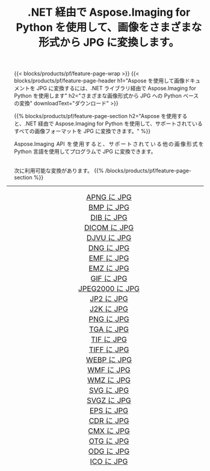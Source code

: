 ﻿---
title: .NET 経由で Aspose.Imaging for Python を使用して、画像をさまざまな形式から JPG に変換します。 
weight: 3920
url: /ja/python-net/conversion/to/jpg/ 
lang: ja
langdirlevel: 2
locales: zh-hans,ja,it,ru,de,es,fr,nl,id,lt,pl,pt,vi,tr,ko,zh-hant,ar,hi,th,sv,cs,uk,he
description: .NET ライブラリ経由で Aspose.Imaging for Python を使用して、さまざまな形式から JPG に変換できます。
---

{{< blocks/products/pf/feature-page-wrap >}}
{{< blocks/products/pf/feature-page-header h1="Aspose を使用して画像ドキュメントを JPG に変換するには、.NET ライブラリ経由で Aspose.Imaging for Python を使用します" h2="さまざまな画像形式から JPG への Python ベースの変換" downloadText="ダウンロード" >}}


{{% blocks/products/pf/feature-page-section  h2="Aspose を使用すると、.NET 経由で Aspose.Imaging for Python を使用して、サポートされているすべての画像フォーマットを JPG に変換できます。" %}}
<p align=justify>Aspose.Imaging API を使用すると、サポートされている他の画像形式を Python 言語を使用してプログラムで JPG に変換できます。</p>
<br/>
次に利用可能な変換があります。
{{% /blocks/products/pf/feature-page-section %}}
<div class="container-fluid productfamilypage bg-gray">
    <div class="convertypes bg-gray agp-content section">
        <div class="container">
		<hr style="margin-left:-20px;"/>
		<div class="row other-converters" style="gap: 10px;font-size: 19px;text-align:center;">
		    <div class='col-md-2 other-converter remove-lp remove-rp'><a href="/imaging/ja/python-net/conversion/apng-to-jpg/" style="padding:15px;">APNG に JPG</a></div>
<div class='col-md-2 other-converter remove-lp remove-rp'><a href="/imaging/ja/python-net/conversion/bmp-to-jpg/" style="padding:15px;">BMP に JPG</a></div>
<div class='col-md-2 other-converter remove-lp remove-rp'><a href="/imaging/ja/python-net/conversion/dib-to-jpg/" style="padding:15px;">DIB に JPG</a></div>
<div class='col-md-2 other-converter remove-lp remove-rp'><a href="/imaging/ja/python-net/conversion/dicom-to-jpg/" style="padding:15px;">DICOM に JPG</a></div>
<div class='col-md-2 other-converter remove-lp remove-rp'><a href="/imaging/ja/python-net/conversion/djvu-to-jpg/" style="padding:15px;">DJVU に JPG</a></div>
<div class='col-md-2 other-converter remove-lp remove-rp'><a href="/imaging/ja/python-net/conversion/dng-to-jpg/" style="padding:15px;">DNG に JPG</a></div>
<div class='col-md-2 other-converter remove-lp remove-rp'><a href="/imaging/ja/python-net/conversion/emf-to-jpg/" style="padding:15px;">EMF に JPG</a></div>
<div class='col-md-2 other-converter remove-lp remove-rp'><a href="/imaging/ja/python-net/conversion/emz-to-jpg/" style="padding:15px;">EMZ に JPG</a></div>
<div class='col-md-2 other-converter remove-lp remove-rp'><a href="/imaging/ja/python-net/conversion/gif-to-jpg/" style="padding:15px;">GIF に JPG</a></div>
<div class='col-md-2 other-converter remove-lp remove-rp'><a href="/imaging/ja/python-net/conversion/jpeg2000-to-jpg/" style="padding:15px;">JPEG2000 に JPG</a></div>
<div class='col-md-2 other-converter remove-lp remove-rp'><a href="/imaging/ja/python-net/conversion/jp2-to-jpg/" style="padding:15px;">JP2 に JPG</a></div>
<div class='col-md-2 other-converter remove-lp remove-rp'><a href="/imaging/ja/python-net/conversion/j2k-to-jpg/" style="padding:15px;">J2K に JPG</a></div>
<div class='col-md-2 other-converter remove-lp remove-rp'><a href="/imaging/ja/python-net/conversion/png-to-jpg/" style="padding:15px;">PNG に JPG</a></div>
<div class='col-md-2 other-converter remove-lp remove-rp'><a href="/imaging/ja/python-net/conversion/tga-to-jpg/" style="padding:15px;">TGA に JPG</a></div>
<div class='col-md-2 other-converter remove-lp remove-rp'><a href="/imaging/ja/python-net/conversion/tif-to-jpg/" style="padding:15px;">TIF に JPG</a></div>
<div class='col-md-2 other-converter remove-lp remove-rp'><a href="/imaging/ja/python-net/conversion/tiff-to-jpg/" style="padding:15px;">TIFF に JPG</a></div>
<div class='col-md-2 other-converter remove-lp remove-rp'><a href="/imaging/ja/python-net/conversion/webp-to-jpg/" style="padding:15px;">WEBP に JPG</a></div>
<div class='col-md-2 other-converter remove-lp remove-rp'><a href="/imaging/ja/python-net/conversion/wmf-to-jpg/" style="padding:15px;">WMF に JPG</a></div>
<div class='col-md-2 other-converter remove-lp remove-rp'><a href="/imaging/ja/python-net/conversion/wmz-to-jpg/" style="padding:15px;">WMZ に JPG</a></div>
<div class='col-md-2 other-converter remove-lp remove-rp'><a href="/imaging/ja/python-net/conversion/svg-to-jpg/" style="padding:15px;">SVG に JPG</a></div>
<div class='col-md-2 other-converter remove-lp remove-rp'><a href="/imaging/ja/python-net/conversion/svgz-to-jpg/" style="padding:15px;">SVGZ に JPG</a></div>
<div class='col-md-2 other-converter remove-lp remove-rp'><a href="/imaging/ja/python-net/conversion/eps-to-jpg/" style="padding:15px;">EPS に JPG</a></div>
<div class='col-md-2 other-converter remove-lp remove-rp'><a href="/imaging/ja/python-net/conversion/cdr-to-jpg/" style="padding:15px;">CDR に JPG</a></div>
<div class='col-md-2 other-converter remove-lp remove-rp'><a href="/imaging/ja/python-net/conversion/cmx-to-jpg/" style="padding:15px;">CMX に JPG</a></div>
<div class='col-md-2 other-converter remove-lp remove-rp'><a href="/imaging/ja/python-net/conversion/otg-to-jpg/" style="padding:15px;">OTG に JPG</a></div>
<div class='col-md-2 other-converter remove-lp remove-rp'><a href="/imaging/ja/python-net/conversion/odg-to-jpg/" style="padding:15px;">ODG に JPG</a></div>
<div class='col-md-2 other-converter remove-lp remove-rp'><a href="/imaging/ja/python-net/conversion/ico-to-jpg/" style="padding:15px;">ICO に JPG</a></div>
                </div>
        </div>
    </div>
</div>
<br/>


